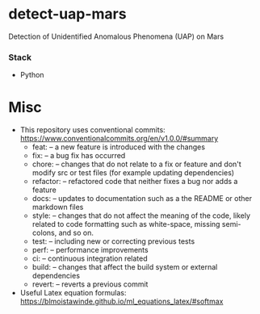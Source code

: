 # detect-uap-mars
Detection of Unidentified Anomalous Phenomena (UAP) on Mars

### Stack
- Python

# Misc
- This repository uses conventional commits: https://www.conventionalcommits.org/en/v1.0.0/#summary
    - feat: – a new feature is introduced with the changes
    - fix: – a bug fix has occurred
    - chore: – changes that do not relate to a fix or feature and don't modify src or test files (for example updating dependencies)
    - refactor: – refactored code that neither fixes a bug nor adds a feature
    - docs: – updates to documentation such as a the README or other markdown files
    - style: – changes that do not affect the meaning of the code, likely related to code formatting such as white-space, missing semi-colons, and so on.
    - test: – including new or correcting previous tests
    - perf: – performance improvements
    - ci: – continuous integration related
    - build: – changes that affect the build system or external dependencies
    - revert: – reverts a previous commit
- Useful Latex equation formulas: https://blmoistawinde.github.io/ml_equations_latex/#softmax



